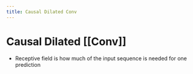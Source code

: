 ```yaml
---
title: Causal Dilated Conv
---
```


# Causal Dilated [[Conv]]
- Receptive field is how much of the input sequence is needed for one prediction








